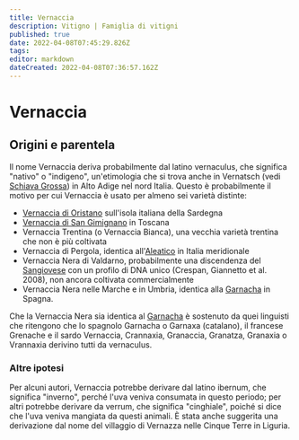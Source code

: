 ```yaml
---
title: Vernaccia
description: Vitigno | Famiglia di vitigni
published: true
date: 2022-04-08T07:45:29.826Z
tags: 
editor: markdown
dateCreated: 2022-04-08T07:36:57.162Z
---
```


# Vernaccia

## Origini e parentela

Il nome Vernaccia deriva probabilmente dal latino vernaculus, che significa "nativo" o "indigeno", un'etimologia che si trova anche in Vernatsch (vedi [Schiava Grossa](/vitigni/Italia/schiava-grossa)) in Alto Adige nel nord Italia. Questo è probabilmente il motivo per cui Vernaccia è usato per almeno sei varietà distinte:

- [Vernaccia di Oristano](/vitigni/Italia/vernaccia-di-oristano) sull'isola italiana della Sardegna
- [Vernaccia di San Gimignano](/vitigni/Italia/vernaccia-di-san-gimignano) in Toscana
- Vernaccia Trentina (o Vernaccia Bianca), una vecchia varietà trentina che non è più coltivata
- Vernaccia di Pergola, identica all'[Aleatico](/vitigni/Italia/aleatico) in Italia meridionale
- Vernaccia Nera di Valdarno, probabilmente una discendenza del [Sangiovese](/vitigni/Italia/sangiovese) con un profilo di DNA unico (Crespan, Giannetto et al. 2008), non ancora coltivata commercialmente
- Vernaccia Nera nelle Marche e in Umbria, identica alla [Garnacha](/vitigni/Spagna/garnacha) in Spagna.

Che la Vernaccia Nera sia identica al [Garnacha](/vitigni/Spagna/garnacha) è sostenuto da quei linguisti che ritengono che lo spagnolo Garnacha o Garnaxa (catalano), il francese Grenache e il sardo Vernaccia, Crannaxia, Granaccia, Granatza, Granaxia o Vrannaxia derivino tutti da vernaculus.

### Altre ipotesi

Per alcuni autori, Vernaccia potrebbe derivare dal latino ibernum, che significa "inverno", perché l'uva veniva consumata in questo periodo; per altri potrebbe derivare da verrum, che significa "cinghiale", poiché si dice che l'uva veniva mangiata da questi animali. È stata anche suggerita una derivazione dal nome del villaggio di Vernazza nelle Cinque Terre in Liguria.

